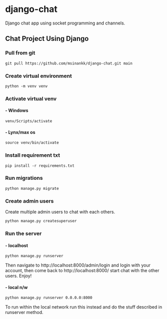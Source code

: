 # django-chat
Django chat app using socket programming and channels.
##  Chat Project Using Django
### Pull from git
```
git pull https://github.com/msinankk/django-chat.git main
```

### Create virtual environment
```
python -m venv venv
```
### Activate virtual venv
#### - Windows
```
venv/Scripts/activate
```
#### - Lynx/max os
```
source venv/bin/activate
```

### Install requirement txt
```
pip install -r requirements.txt
```
### Run migrations
```
python manage.py migrate
```
### Create admin users
Create multiple admin users to chat with each others.
```
python manage.py createsuperuser
```
### Run the server
#### - localhost
```
python manage.py runserver
```
 Then navigate to http://localhost:8000/admin/login and login with your account, then come back to http://localhost:8000/ start chat with the other users. Enjoy!
#### - local n/w
```
python manage.py runserver 0.0.0.0:8000
```
To run within the local network run this instead and do the stuff described in runserver method.
